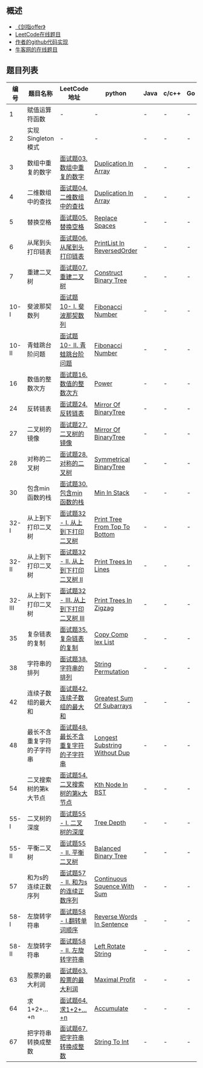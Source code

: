 ﻿

## 概述
- [《剑指offer》](https://book.douban.com/subject/6966465/)   
- [LeetCode在线题目](https://leetcode-cn.com/problemset/lcof/)   
- [作者的github代码实现](https://github.com/zhedahht/CodingInterviewChinese2)   
- [牛客网的在线题目](https://www.nowcoder.com/ta/coding-interviews)   


   
   
## 题目列表

| 编号 | 题目名称 | LeetCode地址 | python | Java | c/c++ | Go | 作者给出的实现 | 
| --- | --- | --- | --- | --- | --- | --- |  --- | 
| 1 | 赋值运算符函数 | - | - | - | - |- | [AssignmentOperator](https://github.com/zhedahht/CodingInterviewChinese2/blob/master/01_AssignmentOperator/AssignmentOperator.cpp) | 
| 2 | 实现Singleton模式 | - | - | - | - | - | [Singleton](https://github.com/zhedahht/CodingInterviewChinese2/blob/master/02_Singleton/Program.cs) | - |
| 3 | 数组中重复的数字 | [面试题03. 数组中重复的数字](https://leetcode-cn.com/problems/shu-zu-zhong-zhong-fu-de-shu-zi-lcof/) |[Duplication In Array](./3.数组中重复的数字/shu-zu-zhong-zhong-fu-de-shu-zi-lcof.py) | - | - | - |[DuplicationInArray.cpp](https://github.com/zhedahht/CodingInterviewChinese2/tree/master/03_01_DuplicationInArray) | 
| 4 | 二维数组中的查找 | [面试题04. 二维数组中的查找](https://leetcode-cn.com/problems/er-wei-shu-zu-zhong-de-cha-zhao-lcof/) |[Duplication In Array](./4.二维数组中的查找/er-wei-shu-zu-zhong-de-cha-zhao-lcof.py) | - | - | - |[FindInPartiallySortedMatrix.cpp](https://github.com/zhedahht/CodingInterviewChinese2/blob/master/04_FindInPartiallySortedMatrix/FindInPartiallySortedMatrix.cpp) | 
| 5 | 替换空格 | [面试题05.替换空格](https://leetcode-cn.com/problems/ti-huan-kong-ge-lcof/) |[Replace Spaces](./5.替换空格/ti-huan-kong-ge-lcof.py) | - | - | - |[ReplaceSpaces.cpp](https://github.com/zhedahht/CodingInterviewChinese2/blob/master/05_ReplaceSpaces/ReplaceSpaces.cpp) | 
| 6 | 从尾到头打印链表 | [面试题06. 从尾到头打印链表](https://leetcode-cn.com/problems/cong-wei-dao-tou-da-yin-lian-biao-lcof/) |[PrintList In ReversedOrder](./6.从尾到头打印链表/cong-wei-dao-tou-da-yin-lian-biao-lcof.py) | - | - | - |[PrintListInReversedOrder.cpp](https://github.com/zhedahht/CodingInterviewChinese2/blob/master/06_PrintListInReversedOrder/PrintListInReversedOrder.cpp) | 
| 7 | 重建二叉树 | [面试题07. 重建二叉树](https://leetcode-cn.com/problems/zhong-jian-er-cha-shu-lcof/) |[Construct Binary Tree](./7.重建二叉树/zhong-jian-er-cha-shu-lcof.py) | - | - | - |[ConstructBinaryTree.cpp](https://github.com/zhedahht/CodingInterviewChinese2/blob/master/07_ConstructBinaryTree/ConstructBinaryTree.cpp) | 
| 10-I | 斐波那契数列 | [面试题10- I. 斐波那契数列](https://leetcode-cn.com/problems/fei-bo-na-qi-shu-lie-lcof/) |[Fibonacci Number](./10.斐波那契数列/Fibonacci_Number.py) | - | - | - |[Fibonacci.cpp](https://github.com/zhedahht/CodingInterviewChinese2/blob/master/10_Fibonacci/Fibonacci.cpp) | 
| 10-II | 青蛙跳台阶问题    | [面试题10- II. 青蛙跳台阶问题](https://leetcode-cn.com/problems/qing-wa-tiao-tai-jie-wen-ti-lcof/) |[Fibonacci Number](./10.II.青蛙跳台阶问题/qing-wa-tiao-tai-jie-wen-ti-lcof.py) | - | - | - |[Fibonacci.cpp](https://github.com/zhedahht/CodingInterviewChinese2/blob/master/10_Fibonacci/Fibonacci.cpp) | 
| 16 | 数值的整数次方 | [面试题16. 数值的整数次方](https://leetcode-cn.com/problems/shu-zhi-de-zheng-shu-ci-fang-lcof/)|[Power](./16.数值的整数次方/shu-zhi-de-zheng-shu-ci-fang-lcof.py) | - | - | - |[Power.cpp](https://github.com/zhedahht/CodingInterviewChinese2/blob/master/16_Power/Power.cpp) | 
| 24 | 反转链表 | [面试题24. 反转链表](https://leetcode-cn.com/problems/fan-zhuan-lian-biao-lcof/) |[Mirror Of BinaryTree](./24.反转链表/fan-zhuan-lian-biao-lcof.py) | - | - | - |[ReverseList.cpp](https://github.com/zhedahht/CodingInterviewChinese2/blob/master/24_ReverseList/ReverseList.cpp) | 
| 27 | 二叉树的镜像 | [面试题27. 二叉树的镜像](https://leetcode-cn.com/problems/er-cha-shu-de-jing-xiang-lcof/) |[Mirror Of BinaryTree](./27.二叉树的镜像/er-cha-shu-de-jing-xiang-lcof.py) | - | - | - |[MirrorOfBinaryTree.cpp](https://github.com/zhedahht/CodingInterviewChinese2/blob/master/27_MirrorOfBinaryTree/MirrorOfBinaryTree.cpp) | 
| 28 | 对称的二叉树 | [面试题28. 对称的二叉树](https://leetcode-cn.com/problems/dui-cheng-de-er-cha-shu-lcof/) |[Symmetrical BinaryTree](./28.对称的二叉树/dui-cheng-de-er-cha-shu-lcof.py) | - | - | - |[SymmetricalBinaryTree.cpp](https://github.com/zhedahht/CodingInterviewChinese2/blob/master/28_SymmetricalBinaryTree/SymmetricalBinaryTree.cpp) | 
| 30 | 包含min函数的栈 | [面试题30. 包含min函数的栈](https://leetcode-cn.com/problems/bao-han-minhan-shu-de-zhan-lcof/)|[Min In Stack](./30.包含min函数的栈/bao-han-minhan-shu-de-zhan-lcof.py) | - | - | - |[MinInStack.cpp](https://github.com/zhedahht/CodingInterviewChinese2/blob/master/30_MinInStack/MinInStack.cpp) | 
| 32-I | 从上到下打印二叉树 | [面试题32 - I. 从上到下打印二叉树](https://leetcode-cn.com/problems/cong-shang-dao-xia-da-yin-er-cha-shu-lcof/)|[Print Tree From Top To Bottom](./32.I.从上到下打印二叉树/cong-shang-dao-xia-da-yin-er-cha-shu-lcof.py) | - | - | - |[PrintTreeFromTopToBottom.cpp](https://github.com/zhedahht/CodingInterviewChinese2/blob/master/32_01_PrintTreeFromTopToBottom/PrintTreeFromTopToBottom.cpp) | 
| 32-II | 从上到下打印二叉树 | [面试题32 - II. 从上到下打印二叉树 II](https://leetcode-cn.com/problems/cong-shang-dao-xia-da-yin-er-cha-shu-ii-lcof/)|[Print Trees In Lines](./32.II.从上到下打印二叉树/cong-shang-dao-xia-da-yin-er-cha-shu-ii-lcof.py) | - | - | - |[PrintTreesInLines.cpp](https://github.com/zhedahht/CodingInterviewChinese2/blob/master/32_02_PrintTreesInLines/PrintTreesInLines.cpp) | 
| 32-III | 从上到下打印二叉树 | [面试题32 - III. 从上到下打印二叉树 III](https://leetcode-cn.com/problems/cong-shang-dao-xia-da-yin-er-cha-shu-iii-lcof/)|[Print Trees In Zigzag](./32.III.从上到下打印二叉树/cong-shang-dao-xia-da-yin-er-cha-shu-iii-lcof.py) | - | - | - |[PrintTreesInZigzag.cpp](https://github.com/zhedahht/CodingInterviewChinese2/blob/master/32_03_PrintTreesInZigzag/PrintTreesInZigzag.cpp) | 
| 35 | 复杂链表的复制 | [面试题35. 复杂链表的复制](https://leetcode-cn.com/problems/fu-za-lian-biao-de-fu-zhi-lcof/)|[Copy Comp lex List](./35.复杂链表的复制/fu-za-lian-biao-de-fu-zhi-lcof.py) | - | - | - |[CopyComplexList.cpp](https://github.com/zhedahht/CodingInterviewChinese2/blob/master/35_CopyComplexList/CopyComplexList.cpp) | 
| 38 | 字符串的排列 | [面试题38. 字符串的排列](https://leetcode-cn.com/problems/zi-fu-chuan-de-pai-lie-lcof/)|[String Permutation](./38.字符串的排列/zi-fu-chuan-de-pai-lie-lcof.py) | - | - | - |[StringPermutation.cpp](https://github.com/zhedahht/CodingInterviewChinese2/blob/master/38_StringPermutation/StringPermutation.cpp) | 
| 42 | 连续子数组的最大和 | [面试题42. 连续子数组的最大和](https://leetcode-cn.com/problems/lian-xu-zi-shu-zu-de-zui-da-he-lcof/)|[Greatest Sum Of Subarrays](./42.连续子数组的最大和/lian-xu-zi-shu-zu-de-zui-da-he-lcof.py) | - | - | - |[GreatestSumOfSubarrays.cpp](https://github.com/zhedahht/CodingInterviewChinese2/blob/master/42_GreatestSumOfSubarrays/GreatestSumOfSubarrays.cpp) | 
| 48 | 最长不含重复字符的子字符串 | [面试题48. 最长不含重复字符的子字符串](https://leetcode-cn.com/problems/zui-chang-bu-han-zhong-fu-zi-fu-de-zi-zi-fu-chuan-lcof/)|[Longest Substring Without Dup](./48.最长不含重复字符的子字符串/zui-chang-bu-han-zhong-fu-zi-fu-de-zi-zi-fu-chuan-lcof.py) | - | - | - |[LongestSubstringWithoutDup.cpp](https://github.com/zhedahht/CodingInterviewChinese2/blob/master/48_LongestSubstringWithoutDup/LongestSubstringWithoutDup.cpp) | 
| 54 | 二叉搜索树的第k大节点 | [面试题54. 二叉搜索树的第k大节点](https://leetcode-cn.com/problems/er-cha-sou-suo-shu-de-di-kda-jie-dian-lcof/)|[Kth Node In BST](./54.二叉搜索树的第k大节点/er-cha-sou-suo-shu-de-di-kda-jie-dian-lcof.py) | - | - | - |[KthNodeInBST.cpp](https://github.com/zhedahht/CodingInterviewChinese2/blob/master/54_KthNodeInBST/KthNodeInBST.cpp) | 
| 55-I | 二叉树的深度 | [面试题55 - I. 二叉树的深度](https://leetcode-cn.com/problems/er-cha-shu-de-shen-du-lcof/)|[Tree Depth](./55.I.二叉树的深度/er-cha-shu-de-shen-du-lcof.py) | - | - | - |[TreeDepth.cpp](https://github.com/zhedahht/CodingInterviewChinese2/blob/master/55_01_TreeDepth/TreeDepth.cpp) | 
| 55-II | 平衡二叉树 | [面试题55 - II. 平衡二叉树](https://leetcode-cn.com/problems/ping-heng-er-cha-shu-lcof/)|[Balanced Binary Tree](./55.II.平衡二叉树/ping-heng-er-cha-shu-lcof.py) | - | - | - |[BalancedBinaryTree.cpp](https://github.com/zhedahht/CodingInterviewChinese2/blob/master/55_02_BalancedBinaryTree/BalancedBinaryTree.cpp) | 
| 57 | 和为s的连续正数序列 | [面试题57 - II. 和为s的连续正数序列](https://leetcode-cn.com/problems/he-wei-sde-lian-xu-zheng-shu-xu-lie-lcof/)|[Continuous Squence With Sum](./57.II.和为s的连续正数序列/he-wei-sde-lian-xu-zheng-shu-xu-lie-lcof.py) | - | - | - |[ContinuousSquenceWithSum.cpp](https://github.com/zhedahht/CodingInterviewChinese2/blob/master/57_02_ContinuousSquenceWithSum/ContinuousSquenceWithSum.cpp) | 
| 58-I | 左旋转字符串 | [面试题58 - I.翻转单词顺序](https://leetcode-cn.com/problems/fan-zhuan-dan-ci-shun-xu-lcof/)|[Reverse Words In Sentence](./58.I.翻转单词顺序/fan-zhuan-dan-ci-shun-xu-lcof.py) | - | - | - |[ReverseWordsInSentence.cpp](https://github.com/zhedahht/CodingInterviewChinese2/blob/master/58_01_ReverseWordsInSentence/ReverseWordsInSentence.cpp) | 
| 58-II | 左旋转字符串 | [面试题58 - II. 左旋转字符串](https://leetcode-cn.com/problems/zuo-xuan-zhuan-zi-fu-chuan-lcof/)|[Left Rotate String](./58.II.左旋转字符串/zuo-xuan-zhuan-zi-fu-chuan-lcof.py) | - | - | - |[LeftRotateString.cpp](https://github.com/zhedahht/CodingInterviewChinese2/blob/master/58_02_LeftRotateString/LeftRotateString.cpp) | 
| 63 | 股票的最大利润 | [面试题63. 股票的最大利润](https://leetcode-cn.com/problems/gu-piao-de-zui-da-li-run-lcof/)|[Maximal Profit](./63.股票的最大利润/gu-piao-de-zui-da-li-run-lcof.py) | - | - | - |[MaximalProfit.cpp](https://github.com/zhedahht/CodingInterviewChinese2/blob/master/63_MaximalProfit/MaximalProfit.cpp) |
| 64 | 求1+2+…+n | [面试题64. 求1+2+…+n](https://leetcode-cn.com/problems/qiu-12n-lcof/)|[Accumulate](./64.求1+2+n/qiu-12n-lcof.py) | - | - | - |[Accumulate.cpp](https://github.com/zhedahht/CodingInterviewChinese2/blob/master/64_Accumulate/Accumulate.cpp) | 
| 67 | 把字符串转换成整数 | [面试题67. 把字符串转换成整数](https://leetcode-cn.com/problems/ba-zi-fu-chuan-zhuan-huan-cheng-zheng-shu-lcof/)|[String To Int](./67.把字符串转换成整数/ba-zi-fu-chuan-zhuan-huan-cheng-zheng-shu-lcof.py) | - | - | - |[StringToInt.cpp](https://github.com/zhedahht/CodingInterviewChinese2/blob/master/67_StringToInt/StringToInt.cpp) | 




















